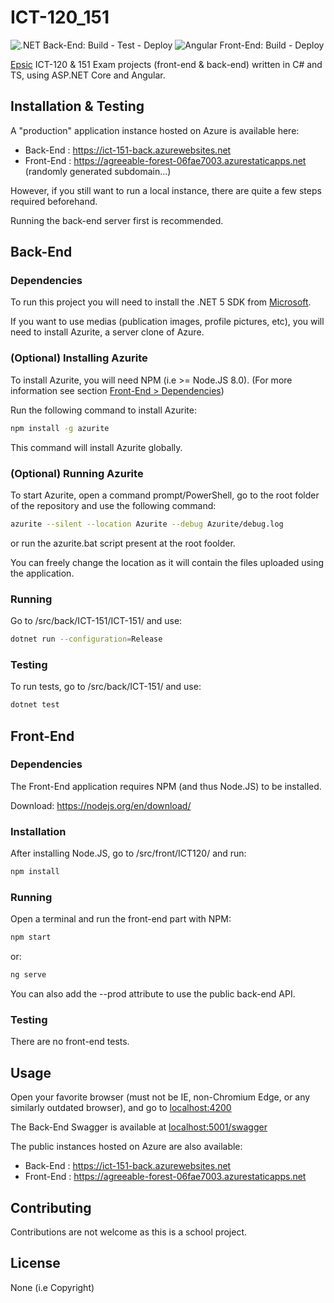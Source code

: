 # ICT-120_151
![.NET Back-End: Build - Test - Deploy](https://github.com/laurentksh/ICT-120_151/workflows/.NET%20Back-End:%20Build%20-%20Test%20-%20Deploy/badge.svg)
![Angular Front-End: Build - Deploy](https://github.com/laurentksh/ICT-120_151/workflows/Angular%20Front-End:%20Build%20-%20Deploy/badge.svg)

[Epsic](https://www.epsic.ch/) ICT-120 &amp; 151 Exam projects (front-end &amp; back-end) written in C# and TS, using ASP.NET Core and Angular.


## Installation & Testing
A "production" application instance hosted on Azure is available here:

- Back-End  : https://ict-151-back.azurewebsites.net
- Front-End : https://agreeable-forest-06fae7003.azurestaticapps.net (randomly generated subdomain...)

However, if you still want to run a local instance, there are quite a few steps required beforehand.

Running the back-end server first is recommended.

## Back-End

### Dependencies
To run this project you will need to install the .NET 5 SDK from [Microsoft](https://dotnet.microsoft.com/download).

If you want to use medias (publication images, profile pictures, etc), you will need to install Azurite, a server clone of Azure.

### (Optional) Installing Azurite
To install Azurite, you will need NPM (i.e >= Node.JS 8.0). (For more information see section [Front-End > Dependencies](#front-dependencies))

Run the following command to install Azurite:

```bash
npm install -g azurite
```

This command will install Azurite globally.

### (Optional) Running Azurite

To start Azurite, open a command prompt/PowerShell, go to the root folder of the repository and use the following command:

```bash
azurite --silent --location Azurite --debug Azurite/debug.log
```

or run the azurite.bat script present at the root foolder.

You can freely change the location as it will contain the files uploaded using the application.


### Running
Go to /src/back/ICT-151/ICT-151/ and use:

```bash
dotnet run --configuration=Release
```

### Testing
To run tests, go to /src/back/ICT-151/ and use:

```bash
dotnet test
```


## Front-End

### Dependencies
The Front-End application requires NPM (and thus Node.JS) to be installed.

Download: https://nodejs.org/en/download/

### Installation
After installing Node.JS, go to /src/front/ICT120/ and run:

```bash
npm install
```

### Running
Open a terminal and run the front-end part with NPM:

```bash
npm start
```

or:

```bash
ng serve
```

You can also add the --prod attribute to use the public back-end API.

### Testing
There are no front-end tests.


## Usage
Open your favorite browser (must not be IE, non-Chromium Edge, or any similarly outdated browser),
and go to [localhost:4200](http://localhost:4200/)

The Back-End Swagger is available at [localhost:5001/swagger](https://localhost:5001/swagger/index.html)

The public instances hosted on Azure are also available:

- Back-End  : https://ict-151-back.azurewebsites.net
- Front-End : https://agreeable-forest-06fae7003.azurestaticapps.net

## Contributing
Contributions are not welcome as this is a school project.

## License
None (i.e Copyright)
